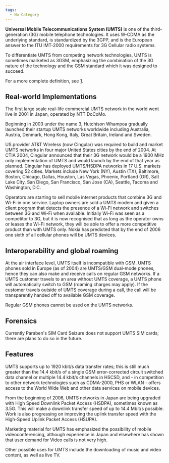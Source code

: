 ```yaml
---
tags:
  - No Category
---
```

**Universal Mobile Telecommunications System (UMTS)** is one of the
third-generation (3G) mobile telephone technologies. It uses W-CDMA as
the underlying standard, is standardized by the 3GPP, and is the
European answer to the ITU IMT-2000 requirements for 3G Cellular radio
systems.

To differentiate UMTS from competing network technologies, UMTS is
sometimes marketed as 3GSM, emphasizing the combination of the 3G nature
of the technology and the GSM standard which it was designed to succeed.

For a more complete definition, see
[1](https://en.wikipedia.org/wiki/Universal_Mobile_Telecommunications_System).

## Real-world Implementations

The first large scale real-life commercial UMTS network in the world
went live in 2001 in Japan, operated by NTT DoCoMo.

Beginning in 2003 under the name 3, Hutchison Whampoa gradually launched
their startup UMTS networks worldwide including Australia, Austria,
Denmark, Hong Kong, Italy, Great Britain, Ireland and Sweden.

US provider AT&T Wireless (now Cingular) was required to build and
market UMTS networks in four major United States cities by the end of
2004. At CTIA 2004, Cingular announced that their 3G network would be a
1900 MHz only implementation of UMTS and would launch by the end of that
year as planned. Cingular has deployed UMTS/HSDPA networks in 17 U.S.
markets covering 52 cities. Markets include New York (NY), Austin (TX),
Baltimore, Boston, Chicago, Dallas, Houston, Las Vegas, Phoenix,
Portland (OR), Salt Lake City, San Diego, San Francisco, San Jose (CA),
Seattle, Tacoma and Washington, D.C.

Operators are starting to sell mobile internet products that combine 3G
and Wi-Fi in one service. Laptop owners are sold a UMTS modem and given
a client program that detects the presence of a Wi-Fi network and
switches between 3G and Wi-Fi when available. Initially Wi-Fi was seen
as a competitor to 3G, but it is now recognised that as long as the
operator owns or leases the Wi-Fi network, they will be able to offer a
more competitive product than with UMTS only. Nokia has predicted that
by the end of 2006 one sixth of all cellular phones will be UMTS
devices.

## Interoperability and global roaming

At the air interface level, UMTS itself is incompatible with GSM. UMTS
phones sold in Europe (as of 2004) are UMTS/GSM dual-mode phones, hence
they can also make and receive calls on regular GSM networks. If a UMTS
customer travels to an area without UMTS coverage, a UMTS phone will
automatically switch to GSM (roaming charges may apply). If the customer
travels outside of UMTS coverage during a call, the call will be
transparently handed off to available GSM coverage.

Regular GSM phones cannot be used on the UMTS networks.

## Forensics

Currently Paraben's SIM Card Seizure does not support UMTS SIM cards;
there are plans to do so in the future.

## Features

UMTS supports up to 1920 kbit/s data transfer rates; this is still much
greater than the 14.4 kbit/s of a single GSM error-corrected circuit
switched data channel or multiple 14.4 kbit/s channels in HSCSD, and -
in competition to other network technologies such as CDMA-2000, PHS or
WLAN - offers access to the World Wide Web and other data services on
mobile devices.

From the beginning of 2006, UMTS networks in Japan are being upgraded
with High Speed Downlink Packet Access (HSDPA), sometimes known as 3.5G.
This will make a downlink transfer speed of up to 14.4 Mbit/s possible.
Work is also progressing on improving the uplink transfer speed with the
High-Speed Uplink Packet Access (HSUPA).

Marketing material for UMTS has emphasized the possibility of mobile
videoconferencing, although experience in Japan and elsewhere has shown
that user demand for Video calls is not very high.

Other possible uses for UMTS include the downloading of music and video
content, as well as live TV.